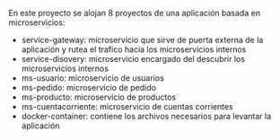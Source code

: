En este proyecto se alojan 8 proyectos de una aplicación basada en microservicios:
-	service-gateway: microservicio que sirve de puerta externa de la aplicación y rutea el trafico hacia los microservicios internos 
-	service-disovery: microservicio encargado del descubrir los microservicios internos
-   ms-usuario: microservicio de usuarios
-   ms-pedido: microservicio de pedido
-   ms-producto: microservicio de productos
-   ms-cuentacorriente: microservicio de cuentas corrientes
-	docker-container: contiene los archivos necesarios para levantar la aplicación







